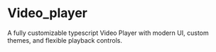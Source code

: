 # Video_player
A fully customizable typescript Video Player with modern UI, custom themes, and flexible playback controls.

